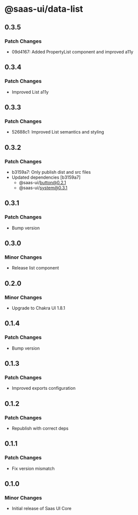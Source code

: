 # @saas-ui/data-list

## 0.3.5

### Patch Changes

- 09d4167: Added PropertyList component and improved a11y

## 0.3.4

### Patch Changes

- Improved List a11y

## 0.3.3

### Patch Changes

- 52688c1: Improved List semantics and styling

## 0.3.2

### Patch Changes

- b3159a7: Only publish dist and src files
- Updated dependencies [b3159a7]
  - @saas-ui/button@0.2.1
  - @saas-ui/system@0.3.1

## 0.3.1

### Patch Changes

- Bump version

## 0.3.0

### Minor Changes

- Release list component

## 0.2.0

### Minor Changes

- Upgrade to Chakra UI 1.8.1

## 0.1.4

### Patch Changes

- Bump version

## 0.1.3

### Patch Changes

- Improved exports configuration

## 0.1.2

### Patch Changes

- Republish with correct deps

## 0.1.1

### Patch Changes

- Fix version mismatch

## 0.1.0

### Minor Changes

- Initial release of Saas UI Core
